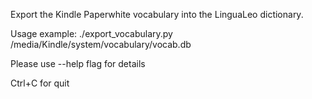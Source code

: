 Export the Kindle Paperwhite vocabulary into the LinguaLeo dictionary.

Usage example: ./export_vocabulary.py /media/Kindle/system/vocabulary/vocab.db <login>

Please use --help flag for details

Ctrl+C for quit
